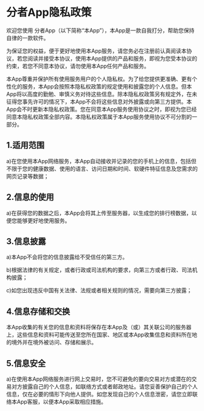 # 分者App隐私政策

欢迎您使用 分者App（以下简称“本App”），本App是一款自我打分，帮助您保持自律的一款软件。

为保证您的权益，便于更好地使用本App服务，请您务必在注册前认真阅读本协议，若您阅读并接受本协议，使用本App提供的产品和服务，即视为您受本协议的约束，若您不同意本协议，请勿使用本App任何产品和服务。 

本App尊重并保护所有使用服务用户的个人隐私权。为了给您提供更准确、更有个性化的服务，本App会按照本隐私权政策的规定使用和披露您的个人信息。但本App将以高度的勤勉、审慎义务对待这些信息。除本隐私权政策另有规定外，在未征得您事先许可的情况下，本App不会将这些信息对外披露或向第三方提供。本App会不时更新本隐私权政策。您在同意本App服务使用协议之时，即视为您已经同意本隐私权政策全部内容。本隐私权政策属于本App服务使用协议不可分割的一部分。

## 1.适用范围

a)在您使用本App网络服务，本App自动接收并记录的您的手机上的信息，包括但不限于您的健康数据、使用的语言、访问日期和时间、软硬件特征信息及您需求的网页记录等数据；

## 2.信息的使用

a)在获得您的数据之后，本App会将其上传至服务器，以生成您的排行榜数据，以便您能够更好地使用服务。

## 3.信息披露

a)本App不会将您的信息披露给不受信任的第三方。

b)根据法律的有关规定，或者行政或司法机构的要求，向第三方或者行政、司法机构披露；

c)如您出现违反中国有关法律、法规或者相关规则的情况，需要向第三方披露；

## 4.信息存储和交换

本App收集的有关您的信息和资料将保存在本App及（或）其关联公司的服务器上，这些信息和资料可能传送至您所在国家、地区或本App收集信息和资料所在地的境外并在境外被访问、存储和展示。

## 5.信息安全

a)在使用本App网络服务进行网上交易时，您不可避免的要向交易对方或潜在的交易对方披露自己的个人信息，如联络方式或者邮政地址。请您妥善保护自己的个人信息，仅在必要的情形下向他人提供。如您发现自己的个人信息泄密，请您立即联络本App客服，以便本App采取相应措施。

